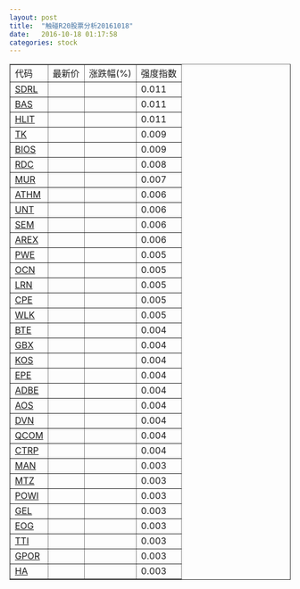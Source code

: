 ```yaml
---
layout: post
title:  "触碰R20股票分析20161018"
date:   2016-10-18 01:17:58
categories: stock
---
```

<script type="text/javascript">
var stockList = []
stockList.push('gb_sdrl');
stockList.push('gb_bas');
stockList.push('gb_hlit');
stockList.push('gb_tk');
stockList.push('gb_bios');
stockList.push('gb_rdc');
stockList.push('gb_mur');
stockList.push('gb_athm');
stockList.push('gb_unt');
stockList.push('gb_sem');
stockList.push('gb_arex');
stockList.push('gb_pwe');
stockList.push('gb_ocn');
stockList.push('gb_lrn');
stockList.push('gb_cpe');
stockList.push('gb_wlk');
stockList.push('gb_bte');
stockList.push('gb_gbx');
stockList.push('gb_kos');
stockList.push('gb_epe');
stockList.push('gb_adbe');
stockList.push('gb_aos');
stockList.push('gb_dvn');
stockList.push('gb_qcom');
stockList.push('gb_ctrp');
stockList.push('gb_man');
stockList.push('gb_mtz');
stockList.push('gb_powi');
stockList.push('gb_gel');
stockList.push('gb_eog');
stockList.push('gb_tti');
stockList.push('gb_gpor');
stockList.push('gb_ha');
</script>

<table border="1">
 <tr>
 <td>代码</td>
  <td>最新价</td>
  <td>涨跌幅(%)</td>
 <td>强度指数</td>
</tr>
  <tr id="sdrl"><td><a href="http://stock.finance.sina.com.cn/usstock/quotes/SDRL.html" target="_blank">SDRL</a></td><td></td><td></td><td>0.011</td></tr>
  <tr id="bas"><td><a href="http://stock.finance.sina.com.cn/usstock/quotes/BAS.html" target="_blank">BAS</a></td><td></td><td></td><td>0.011</td></tr>
  <tr id="hlit"><td><a href="http://stock.finance.sina.com.cn/usstock/quotes/HLIT.html" target="_blank">HLIT</a></td><td></td><td></td><td>0.011</td></tr>
  <tr id="tk"><td><a href="http://stock.finance.sina.com.cn/usstock/quotes/TK.html" target="_blank">TK</a></td><td></td><td></td><td>0.009</td></tr>
  <tr id="bios"><td><a href="http://stock.finance.sina.com.cn/usstock/quotes/BIOS.html" target="_blank">BIOS</a></td><td></td><td></td><td>0.009</td></tr>
  <tr id="rdc"><td><a href="http://stock.finance.sina.com.cn/usstock/quotes/RDC.html" target="_blank">RDC</a></td><td></td><td></td><td>0.008</td></tr>
  <tr id="mur"><td><a href="http://stock.finance.sina.com.cn/usstock/quotes/MUR.html" target="_blank">MUR</a></td><td></td><td></td><td>0.007</td></tr>
  <tr id="athm"><td><a href="http://stock.finance.sina.com.cn/usstock/quotes/ATHM.html" target="_blank">ATHM</a></td><td></td><td></td><td>0.006</td></tr>
  <tr id="unt"><td><a href="http://stock.finance.sina.com.cn/usstock/quotes/UNT.html" target="_blank">UNT</a></td><td></td><td></td><td>0.006</td></tr>
  <tr id="sem"><td><a href="http://stock.finance.sina.com.cn/usstock/quotes/SEM.html" target="_blank">SEM</a></td><td></td><td></td><td>0.006</td></tr>
  <tr id="arex"><td><a href="http://stock.finance.sina.com.cn/usstock/quotes/AREX.html" target="_blank">AREX</a></td><td></td><td></td><td>0.006</td></tr>
  <tr id="pwe"><td><a href="http://stock.finance.sina.com.cn/usstock/quotes/PWE.html" target="_blank">PWE</a></td><td></td><td></td><td>0.005</td></tr>
  <tr id="ocn"><td><a href="http://stock.finance.sina.com.cn/usstock/quotes/OCN.html" target="_blank">OCN</a></td><td></td><td></td><td>0.005</td></tr>
  <tr id="lrn"><td><a href="http://stock.finance.sina.com.cn/usstock/quotes/LRN.html" target="_blank">LRN</a></td><td></td><td></td><td>0.005</td></tr>
  <tr id="cpe"><td><a href="http://stock.finance.sina.com.cn/usstock/quotes/CPE.html" target="_blank">CPE</a></td><td></td><td></td><td>0.005</td></tr>
  <tr id="wlk"><td><a href="http://stock.finance.sina.com.cn/usstock/quotes/WLK.html" target="_blank">WLK</a></td><td></td><td></td><td>0.005</td></tr>
  <tr id="bte"><td><a href="http://stock.finance.sina.com.cn/usstock/quotes/BTE.html" target="_blank">BTE</a></td><td></td><td></td><td>0.004</td></tr>
  <tr id="gbx"><td><a href="http://stock.finance.sina.com.cn/usstock/quotes/GBX.html" target="_blank">GBX</a></td><td></td><td></td><td>0.004</td></tr>
  <tr id="kos"><td><a href="http://stock.finance.sina.com.cn/usstock/quotes/KOS.html" target="_blank">KOS</a></td><td></td><td></td><td>0.004</td></tr>
  <tr id="epe"><td><a href="http://stock.finance.sina.com.cn/usstock/quotes/EPE.html" target="_blank">EPE</a></td><td></td><td></td><td>0.004</td></tr>
  <tr id="adbe"><td><a href="http://stock.finance.sina.com.cn/usstock/quotes/ADBE.html" target="_blank">ADBE</a></td><td></td><td></td><td>0.004</td></tr>
  <tr id="aos"><td><a href="http://stock.finance.sina.com.cn/usstock/quotes/AOS.html" target="_blank">AOS</a></td><td></td><td></td><td>0.004</td></tr>
  <tr id="dvn"><td><a href="http://stock.finance.sina.com.cn/usstock/quotes/DVN.html" target="_blank">DVN</a></td><td></td><td></td><td>0.004</td></tr>
  <tr id="qcom"><td><a href="http://stock.finance.sina.com.cn/usstock/quotes/QCOM.html" target="_blank">QCOM</a></td><td></td><td></td><td>0.004</td></tr>
  <tr id="ctrp"><td><a href="http://stock.finance.sina.com.cn/usstock/quotes/CTRP.html" target="_blank">CTRP</a></td><td></td><td></td><td>0.004</td></tr>
  <tr id="man"><td><a href="http://stock.finance.sina.com.cn/usstock/quotes/MAN.html" target="_blank">MAN</a></td><td></td><td></td><td>0.003</td></tr>
  <tr id="mtz"><td><a href="http://stock.finance.sina.com.cn/usstock/quotes/MTZ.html" target="_blank">MTZ</a></td><td></td><td></td><td>0.003</td></tr>
  <tr id="powi"><td><a href="http://stock.finance.sina.com.cn/usstock/quotes/POWI.html" target="_blank">POWI</a></td><td></td><td></td><td>0.003</td></tr>
  <tr id="gel"><td><a href="http://stock.finance.sina.com.cn/usstock/quotes/GEL.html" target="_blank">GEL</a></td><td></td><td></td><td>0.003</td></tr>
  <tr id="eog"><td><a href="http://stock.finance.sina.com.cn/usstock/quotes/EOG.html" target="_blank">EOG</a></td><td></td><td></td><td>0.003</td></tr>
  <tr id="tti"><td><a href="http://stock.finance.sina.com.cn/usstock/quotes/TTI.html" target="_blank">TTI</a></td><td></td><td></td><td>0.003</td></tr>
  <tr id="gpor"><td><a href="http://stock.finance.sina.com.cn/usstock/quotes/GPOR.html" target="_blank">GPOR</a></td><td></td><td></td><td>0.003</td></tr>
  <tr id="ha"><td><a href="http://stock.finance.sina.com.cn/usstock/quotes/HA.html" target="_blank">HA</a></td><td></td><td></td><td>0.003</td></tr>
</table>
